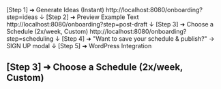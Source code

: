 [Step 1] ➜ Generate Ideas (Instant)
http://localhost:8080/onboarding?step=ideas
     ↓
[Step 2] ➜ Preview Example Text
http://localhost:8080/onboarding?step=post-draft
     ↓
[Step 3] ➜ Choose a Schedule (2x/week, Custom)
http://localhost:8080/onboarding?step=scheduling
     ↓
[Step 4] ➜ "Want to save your schedule & publish?" → SIGN UP modal
     ↓
[Step 5] ➜ WordPress Integration


## [Step 3] ➜ Choose a Schedule (2x/week, Custom)

